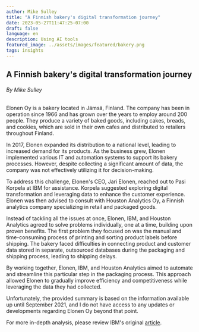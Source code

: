 ```yaml
---
author: Mike Sulley
title: "A Finnish bakery's digital transformation journey"
date: 2023-05-27T11:47:25-07:00
draft: false
language: en
description: Using AI tools
featured_image: ../assets/images/featured/bakery.png
tags: insights
---
```


## A Finnish bakery's digital transformation journey ##
###### _By Mike Sulley_ ######

Elonen Oy is a bakery located in Jämsä, Finland. The company has been in operation since 1966 and has grown over the years to employ around 200 people. They produce a variety of baked goods, including cakes, breads, and cookies, which are sold in their own cafes and distributed to retailers throughout Finland.

In 2017, Elonen expanded its distribution to a national level, leading to increased demand for its products. As the business grew, Elonen implemented various IT and automation systems to support its bakery processes. However, despite collecting a significant amount of data, the company was not effectively utilizing it for decision-making.

To address this challenge, Elonen's CEO, Jari Elonen, reached out to Pasi Korpela at IBM for assistance. Korpela suggested exploring digital transformation and leveraging data to enhance the customer experience. Elonen was then advised to consult with Houston Analytics Oy, a Finnish analytics company specializing in retail and packaged goods.

Instead of tackling all the issues at once, Elonen, IBM, and Houston Analytics agreed to solve problems individually, one at a time, building upon proven benefits. The first problem they focused on was the manual and time-consuming process of printing and sorting product labels before shipping. The bakery faced difficulties in connecting product and customer data stored in separate, outsourced databases during the packaging and shipping process, leading to shipping delays.

By working together, Elonen, IBM, and Houston Analytics aimed to automate and streamline this particular step in the packaging process. This approach allowed Elonen to gradually improve efficiency and competitiveness while leveraging the data they had collected.

Unfortunately, the provided summary is based on the information available up until September 2021, and I do not have access to any updates or developments regarding Elonen Oy beyond that point.

For more in-depth analysis, please review IBM's original [article](https://www.ibm.com/case-studies/elonen-oy).

